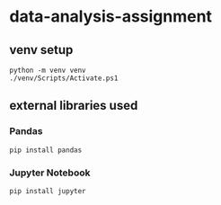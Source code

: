 # data-analysis-assignment
 
## venv setup

```
python -m venv venv
./venv/Scripts/Activate.ps1
```

## external libraries used

### Pandas
```
pip install pandas
```

### Jupyter Notebook
```
pip install jupyter
```